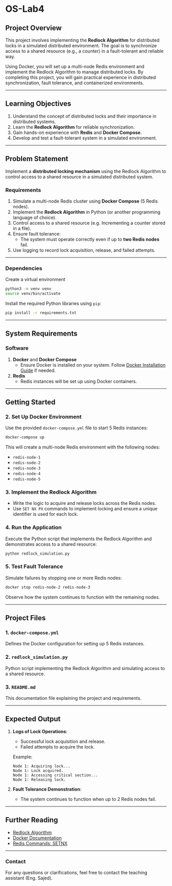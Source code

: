 # OS-Lab4

## **Project Overview**
This project involves implementing the **Redlock Algorithm** for distributed locks in a simulated distributed environment. The goal is to synchronize access to a shared resource (e.g., a counter) in a fault-tolerant and reliable way.

Using Docker, you will set up a multi-node Redis environment and implement the Redlock Algorithm to manage distributed locks. By completing this project, you will gain practical experience in distributed synchronization, fault tolerance, and containerized environments.

---

## **Learning Objectives**
1. Understand the concept of distributed locks and their importance in distributed systems.
2. Learn the **Redlock Algorithm** for reliable synchronization.
3. Gain hands-on experience with **Redis** and **Docker Compose**.
4. Develop and test a fault-tolerant system in a simulated environment.

---

## **Problem Statement**
Implement a **distributed locking mechanism** using the Redlock Algorithm to control access to a shared resource in a simulated distributed system. 

### **Requirements**
1. Simulate a multi-node Redis cluster using **Docker Compose** (5 Redis nodes).
2. Implement the **Redlock Algorithm** in Python (or another programming language of choice).
3. Control access to a shared resource (e.g. Incrementing a counter stored in a file).
4. Ensure fault tolerance:
   - The system must operate correctly even if up to **two Redis nodes** fail.
5. Use logging to record lock acquisition, release, and failed attempts.

---

### **Dependencies**
Create a virtual environment
```bash
python3 -m venv venv
source venv/bin/activate
```

Install the required Python libraries using `pip`:
```bash
pip install -r requirements.txt
```

----
## **System Requirements**

### **Software**
1. **Docker** and **Docker Compose**
   - Ensure Docker is installed on your system. Follow [Docker Installation Guide](https://docs.docker.com/get-docker/) if needed.
2. **Redis**
   - Redis instances will be set up using Docker containers.

---

## **Getting Started**

### **2. Set Up Docker Environment**
Use the provided `docker-compose.yml` file to start 5 Redis instances:
```bash
docker-compose up
```
This will create a multi-node Redis environment with the following nodes:
- `redis-node-1`
- `redis-node-2`
- `redis-node-3`
- `redis-node-4`
- `redis-node-5`

### **3. Implement the Redlock Algorithm**
- Write the logic to acquire and release locks across the Redis nodes.
- Use `SET NX PX` commands to implement locking and ensure a unique identifier is used for each lock.

### **4. Run the Application**
Execute the Python script that implements the Redlock Algorithm and demonstrates access to a shared resource:
```bash
python redlock_simulation.py
```

### **5. Test Fault Tolerance**
Simulate failures by stopping one or more Redis nodes:
```bash
docker stop redis-node-2 redis-node-3
```
Observe how the system continues to function with the remaining nodes.

---

## **Project Files**

### **1. `docker-compose.yml`**
Defines the Docker configuration for setting up 5 Redis instances.

### **2. `redlock_simulation.py`**
Python script implementing the Redlock Algorithm and simulating access to a shared resource.

### **3. `README.md`**
This documentation file explaining the project and requirements.

---

## **Expected Output**
1. **Logs of Lock Operations**:
   - Successful lock acquisition and release.
   - Failed attempts to acquire the lock.

   Example:
   ```
   Node 1: Acquiring lock...
   Node 1: Lock acquired.
   Node 1: Accessing critical section...
   Node 1: Releasing lock.
   ```

2. **Fault Tolerance Demonstration**:
   - The system continues to function when up to 2 Redis nodes fail.

---

## **Further Reading**
- [Redlock Algorithm](https://redis.io/docs/latest/develop/use/patterns/distributed-locks/)
- [Docker Documentation](https://docs.docker.com/get-started/)
- [Redis Commands: SETNX](https://redis.io/docs/latest/commands/setnx/)

---

### **Contact**
For any questions or clarifications, feel free to contact the teaching assistant (Eng. Sajed).
